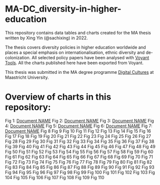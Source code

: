 # MA-DC_diversity-in-higher-education

This repository contains data tables and charts created for the MA thesis written by Xing Yin (@sachixing) in 2022.

The thesis covers diversity policies in higher education worldwide and places a special emphasis on internationalisation, ethnic diversity and de-colonization.
All selected policy papers have been analysed with [Voyant Tools](https://voyant-tools.org/). All the charts published here have been exported from Voyant.

This thesis was submitted in the MA degree programme [Digital Cultures](https://www.maastrichtuniversity.nl/education/master/media-studies-digital-cultures) at Maastricht University.

# Overview of charts in this repository:

Fig 1: <a href="https://de.wikipedia.org/wiki/Diagramm#/media/Datei:Diagrama_de_Dispersion.png">Document NAME</a>
Fig 2: <a href="https://de.wikipedia.org/wiki/Diagramm#/media/Datei:Diagrama_de_Dispersion.png">Document NAME</a>
Fig 3: <a href="https://de.wikipedia.org/wiki/Diagramm#/media/Datei:Diagrama_de_Dispersion.png">Document NAME</a>
Fig 4: <a href="https://de.wikipedia.org/wiki/Diagramm#/media/Datei:Diagrama_de_Dispersion.png">Document NAME</a>
Fig 5: <a href="https://de.wikipedia.org/wiki/Diagramm#/media/Datei:Diagrama_de_Dispersion.png">Document NAME</a>
Fig 6: <a href="https://de.wikipedia.org/wiki/Diagramm#/media/Datei:Diagrama_de_Dispersion.png">Document NAME</a>
Fig 7: <a href="https://de.wikipedia.org/wiki/Diagramm#/media/Datei:Diagrama_de_Dispersion.png">Document NAME</a>
Fig 8
Fig 9
Fig 10
Fig 11
Fig 12
Fig 13
Fig 14
Fig 15
Fig 16
Fig 17
Fig 18
Fig 19
Fig 20
Fig 21
Fig 22
Fig 23
Fig 24
Fig 25
Fig 26
Fig 27
Fig 28
Fig 29
Fig 30
Fig 31
Fig 32
Fig 33
Fig 34
Fig 35
Fig 36
Fig 37
Fig 38
Fig 39
Fig 40
Fig 41
Fig 42
Fig 43
Fig 44
Fig 45
Fig 46
Fig 47
Fig 48
Fig 49
Fig 50
Fig 51
Fig 52
Fig 53
Fig 54
Fig 55
Fig 56
Fig 57
Fig 58
Fig 59
Fig 60
Fig 61
Fig 62
Fig 63
Fig 64
Fig 65
Fig 66
Fig 67
Fig 68
Fig 69
Fig 70
Fig 71
Fig 72
Fig 73
Fig 74
Fig 75
Fig 76
Fig 77
Fig 78
Fig 79
Fig 80
Fig 81
Fig 82
Fig 83
Fig 84
Fig 85
Fig 86
Fig 87
Fig 88
Fig 89
Fig 90
Fig 91
Fig 92
Fig 93
Fig 94
Fig 95
Fig 96
Fig 97
Fig 98
Fig 99
Fig 100
Fig 101
Fig 102
Fig 103
Fig 104
Fig 105
Fig 106
Fig 107
Fig 108
Fig 109
Fig 110



